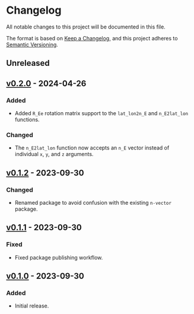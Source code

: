 # Changelog

All notable changes to this project will be documented in this file.

The format is based on [Keep a Changelog](https://keepachangelog.com/en/1.0.0/),
and this project adheres to [Semantic Versioning](https://semver.org/spec/v2.0.0.html).

## Unreleased

## [v0.2.0] - 2024-04-26

[v0.2.0]: https://github.com/ezzatron/nvector-js/releases/tag/v0.2.0

### Added

- Added `R_Ee` rotation matrix support to the `lat_lon2n_E` and `n_E2lat_lon`
  functions.

### Changed

- The `n_E2lat_lon` function now accepts an `n_E` vector instead of individual
  `x`, `y`, and `z` arguments.

## [v0.1.2] - 2023-09-30

[v0.1.2]: https://github.com/ezzatron/nvector-js/releases/tag/v0.1.2

### Changed

- Renamed package to avoid confusion with the existing `n-vector` package.

## [v0.1.1] - 2023-09-30

[v0.1.1]: https://github.com/ezzatron/nvector-js/releases/tag/v0.1.1

### Fixed

- Fixed package publishing workflow.

## [v0.1.0] - 2023-09-30

[v0.1.0]: https://github.com/ezzatron/nvector-js/releases/tag/v0.1.0

### Added

- Initial release.
